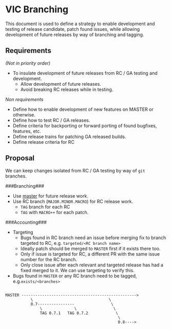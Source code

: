 # VIC Branching

This document is used to define a strategy to enable development and testing of
release candidate, patch found issues, while allowing development of future
releases by way of branching and tagging.

## Requirements

_(Not in priority order)_
* To insulate development of future releases from RC / GA testing and development.
  * Allow development of future releases.
  * Avoid breaking RC releases while in testing.

_Non requirements_
* Define how to enable development of new features on MASTER or otherwise.
* Define how to test RC / GA releases.
* Define criteria for backporting or forward porting of found bugfixes, features, etc.
* Define release trains for patching GA released builds.
* Define release criteria for RC

## Proposal

We can keep changes isolated from RC / GA testing by way of `git` branches.

###Branching###
* Use [master](http://github.com/vmware/vic) for future release work.
* Use RC branch (`MAJOR.MINOR.MACRO`) for RC release work.
  * `TAG` branch for each RC
  * `TAG` with `MACRO++` for each patch.

###Accounting###
* Targeting
  * Bugs found in RC branch need an issue before merging fix to branch targeted to RC, e.g. `targeted/<RC branch name>`
  * Ideally patch should be merged to `MASTER` first if it exists there too.
  * Only if issue is targeted for RC, a different PR with the same issue number for the RC branch.
  * Only close issue after each relevant and targeted release has had a fixed merged to it.  We can use targeting to verify this.
* Bugs found in `MASTER` or any RC branch need to be tagged, e.g.`exists/<branches>`

```

MASTER -------------------------------------------------->
           \                                 \
           0.7----------------                \
               \              \                \
               TAG 0.7.1   TAG 0.7.2            \
                                                 \
                                                 0.8---->


```